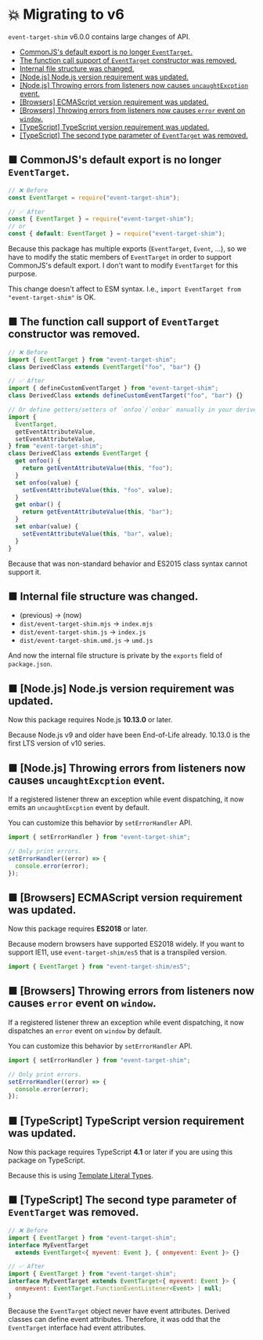 # 💥 Migrating to v6

`event-target-shim` v6.0.0 contains large changes of API.

- [CommonJS's default export is no longer `EventTarget`.](#-commonjss-default-export-is-no-longer-eventtarget)
- [The function call support of `EventTarget` constructor was removed.](#-the-function-call-support-of-eventtarget-constructor-was-removed)
- [Internal file structure was changed.](#-internal-file-structure-was-changed)
- [\[Node.js\] Node.js version requirement was updated.](#-nodejs-nodejs-version-requirement-was-updated)
- [\[Node.js\] Throwing errors from listeners now causes `uncaughtExcption` event.](#-nodejs-throwing-errors-from-listeners-now-causes-uncaughtexcption-event)
- [\[Browsers\] ECMAScript version requirement was updated.](#-browsers-ecmascript-version-requirement-was-updated)
- [\[Browsers\] Throwing errors from listeners now causes `error` event on `window`.](#-browsers-throwing-errors-from-listeners-now-causes-error-event-on-window)
- [\[TypeScript\] TypeScript version requirement was updated.](#-typescript-typescript-version-requirement-was-updated)
- [\[TypeScript\] The second type parameter of `EventTarget` was removed.](#-typescript-the-second-type-parameter-of-eventtarget-was-removed)

## ■ CommonJS's default export is no longer `EventTarget`.

```js
// ❌ Before
const EventTarget = require("event-target-shim");

// ✅ After
const { EventTarget } = require("event-target-shim");
// or
const { default: EventTarget } = require("event-target-shim");
```

Because this package has multiple exports (`EventTarget`, `Event`, ...), so we have to modify the static members of `EventTarget` in order to support CommonJS's default export. I don't want to modify `EventTarget` for this purpose.

This change doesn't affect to ESM syntax.
I.e., `import EventTarget from "event-target-shim"` is OK.

## ■ The function call support of `EventTarget` constructor was removed.

```js
// ❌ Before
import { EventTarget } from "event-target-shim";
class DerivedClass extends EventTarget("foo", "bar") {}

// ✅ After
import { defineCustomEventTarget } from "event-target-shim";
class DerivedClass extends defineCustomEventTarget("foo", "bar") {}

// Or define getters/setters of `onfoo`/`onbar` manually in your derived class.
import {
  EventTarget,
  getEventAttributeValue,
  setEventAttributeValue,
} from "event-target-shim";
class DerivedClass extends EventTarget {
  get onfoo() {
    return getEventAttributeValue(this, "foo");
  }
  set onfoo(value) {
    setEventAttributeValue(this, "foo", value);
  }
  get onbar() {
    return getEventAttributeValue(this, "bar");
  }
  set onbar(value) {
    setEventAttributeValue(this, "bar", value);
  }
}
```

Because that was non-standard behavior and ES2015 class syntax cannot support it.

## ■ Internal file structure was changed.

- (previous) → (now)
- `dist/event-target-shim.mjs` → `index.mjs`
- `dist/event-target-shim.js` → `index.js`
- `dist/event-target-shim.umd.js` → `umd.js`

And now the internal file structure is private by the `exports` field of `package.json`.

## ■ \[Node.js] Node.js version requirement was updated.

Now this package requires Node.js **10.13.0** or later.

Because Node.js v9 and older have been End-of-Life already.
10.13.0 is the first LTS version of v10 series.

## ■ \[Node.js] Throwing errors from listeners now causes `uncaughtExcption` event.

If a registered listener threw an exception while event dispatching, it now emits an `uncaughtExcption` event by default.

You can customize this behavior by `setErrorHandler` API.

```js
import { setErrorHandler } from "event-target-shim";

// Only print errors.
setErrorHandler((error) => {
  console.error(error);
});
```

## ■ \[Browsers] ECMAScript version requirement was updated.

Now this package requires **ES2018** or later.

Because modern browsers have supported ES2018 widely.
If you want to support IE11, use `event-target-shim/es5` that is a transpiled version.

```js
import { EventTarget } from "event-target-shim/es5";
```

## ■ \[Browsers] Throwing errors from listeners now causes `error` event on `window`.

If a registered listener threw an exception while event dispatching, it now dispatches an `error` event on `window` by default.

You can customize this behavior by `setErrorHandler` API.

```js
import { setErrorHandler } from "event-target-shim";

// Only print errors.
setErrorHandler((error) => {
  console.error(error);
});
```

## ■ \[TypeScript] TypeScript version requirement was updated.

Now this package requires TypeScript **4.1** or later if you are using this package on TypeScript.

Because this is using [Template Literal Types](https://devblogs.microsoft.com/typescript/announcing-typescript-4-1/#template-literal-types).

## ■ \[TypeScript] The second type parameter of `EventTarget` was removed.

```js
// ❌ Before
import { EventTarget } from "event-target-shim";
interface MyEventTarget
  extends EventTarget<{ myevent: Event }, { onmyevent: Event }> {}

// ✅ After
import { EventTarget } from "event-target-shim";
interface MyEventTarget extends EventTarget<{ myevent: Event }> {
  onmyevent: EventTarget.FunctionEventListener<Event> | null;
}
```

Because the `EventTarget` object never have event attributes. Derived classes can define event attributes. Therefore, it was odd that the `EventTarget` interface had event attributes.

